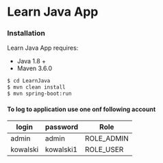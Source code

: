# Learn Java App 
### Installation
Learn Java App requires:
* Java 1.8 + 
* Maven 3.6.0 
```sh
$ cd LearnJava
$ mvn clean install 
$ mvn spring-boot:run
```
#### To log to application use one onf following account
| login | password | Role |
| ------ | ------ | ------ | 
| admin | admin | ROLE_ADMIN |
| kowalski | kowalski1 | ROLE_USER |
